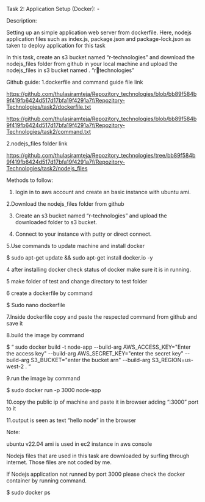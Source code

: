 Task 2: Application Setup (Docker): -

Description:

Setting up an simple application web server from dockerfile. Here, nodejs application files such as index.js, package.json and package-lock.json as taken to deploy application for this task

In this task, create an s3 bucket named “r-technologies” and download the nodejs_files folder from github in your local machine and upload the nodejs_files in s3 bucket named . “rtechnologies”


Github guide:
1.dockerfile and command guide file link

https://github.com/thulasiramteja/Repozitory_technologies/blob/bb89f584b9f419fb6424d517d17bfa19f4291a7f/Repozitory-Technologies/task2/dockerfile.txt

https://github.com/thulasiramteja/Repozitory_technologies/blob/bb89f584b9f419fb6424d517d17bfa19f4291a7f/Repozitory-Technologies/task2/command.txt

2.nodejs_files folder link

https://github.com/thulasiramteja/Repozitory_technologies/tree/bb89f584b9f419fb6424d517d17bfa19f4291a7f/Repozitory-Technologies/task2/nodejs_files

Methods to follow:

1. login in to aws account and create an basic instance with ubuntu ami.

2.Download the nodejs_files folder from github

3. Create an s3 bucket named “r-technologies” and upload the downloaded folder to s3 bucket.

4. Connect to your instance with putty or direct connect.

5.Use commands to update machine and install docker

$ sudo apt-get update && sudo apt-get install docker.io -y

4 after installing docker check status of docker make sure it is in running.

5 make folder of test and change directory to test folder

6 create a dockerfile by command

$ Sudo nano dockerfile

7.Inside dockerfile copy and paste the respected command from github and save it

8.build the image by command

$ “ sudo docker build -t node-app --build-arg AWS_ACCESS_KEY="Enter the access key" --build-arg AWS_SECRET_KEY="enter the secret key" --build-arg S3_BUCKET="enter the bucket arn" --build-arg S3_REGION=us-west-2 . “

9.run the image by command

$ sudo docker run -p 3000 node-app

10.copy the public ip of machine and paste it in browser adding “:3000” port to it

11.output is seen as text “hello node” in the browser


Note:

ubuntu v22.04 ami is used in ec2 instance in aws console

Nodejs files that are used in this task are downloaded by surfing through internet. Those files are not coded by me.

If Nodejs application not runned by port 3000 please check the docker container by running command.

$ sudo docker ps

